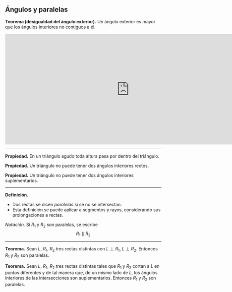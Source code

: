 ﻿## Ángulos y paralelas

**Teorema (desigualdad del ángulo exterior).** Un ángulo exterior es mayor que los ángulos interiores no contiguos a él.

<iframe scrolling="no"
src="https://www.geogebra.org/material/iframe/id/hcrpz8cn/width/1600/height/715/border/888888/rc/false/ai/false/sdz/false/smb/false/stb/false/stbh/false/ld/false/sri/false/sfsb/true"
width="800"
height="357"
style="border:0px;" allowfullscreen>
</iframe>

---

**Propiedad.** En un triángulo agudo toda altura pasa por dentro del triángulo.

**Propiedad.** Un triángulo no puede tener dos ángulos interiores rectos.

**Propiedad.** Un triángulo no puede tener dos ángulos interiores suplementarios.

---

**Definición.**
- Dos rectas se dicen *paralelas* si se no se intersectan.
- Esta definición se puede aplicar a segmentos y rayos, considerando sus prolongaciones a rectas.

*Notación.* Si $R_1$ y $R_2$ son paralelas, se escribe $$R_1 \parallel R_2$$

---

**Teorema.** Sean $L$, $R_1$, $R_2$ tres rectas distintas con $L\perp R_1$, $L\perp R_2$. Entonces $R_1$ y $R_2$ son paralelas.

**Teorema.** Sean $L$, $R_1$, $R_2$ tres rectas distintas tales que $R_1$ y $R_2$ cortan a $L$ en puntos diferentes y de tal manera que, de un mismo lado de $L$, los ángulos interiores de las intersecciones son suplementarios. Entonces $R_1$ y $R_2$ son paralelas.
